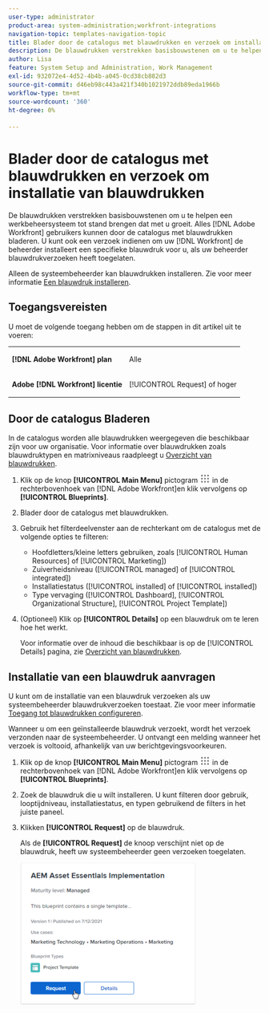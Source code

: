 ```yaml
---
user-type: administrator
product-area: system-administration;workfront-integrations
navigation-topic: templates-navigation-topic
title: Blader door de catalogus met blauwdrukken en verzoek om installatie van blauwdrukken
description: De blauwdrukken verstrekken basisbouwstenen om u te helpen een werkbeheersysteem tot stand brengen dat met u groeit. Alles [!DNL Adobe Workfront] gebruikers kunnen door de catalogus met blauwdrukken bladeren. U kunt ook een verzoek indienen om uw [!DNL Workfront] de beheerder installeert een specifieke blauwdruk voor u, als uw beheerder blauwdrukverzoeken heeft toegelaten.
author: Lisa
feature: System Setup and Administration, Work Management
exl-id: 932072e4-4d52-4b4b-a045-0cd38cb882d3
source-git-commit: d46eb98c443a421f340b1021972ddb89eda1966b
workflow-type: tm+mt
source-wordcount: '360'
ht-degree: 0%

---
```


# Blader door de catalogus met blauwdrukken en verzoek om installatie van blauwdrukken

De blauwdrukken verstrekken basisbouwstenen om u te helpen een werkbeheersysteem tot stand brengen dat met u groeit. Alles [!DNL Adobe Workfront] gebruikers kunnen door de catalogus met blauwdrukken bladeren. U kunt ook een verzoek indienen om uw [!DNL Workfront] de beheerder installeert een specifieke blauwdruk voor u, als uw beheerder blauwdrukverzoeken heeft toegelaten.

Alleen de systeembeheerder kan blauwdrukken installeren. Zie voor meer informatie [Een blauwdruk installeren](../../administration-and-setup/blueprints/blueprints-install.md).

## Toegangsvereisten

U moet de volgende toegang hebben om de stappen in dit artikel uit te voeren:

<table style="table-layout:auto"> 
 <col> 
 <col> 
 <tbody> 
  <tr> 
   <td role="rowheader"><strong>[!DNL Adobe Workfront] plan</strong></td> 
   <td> <p> Alle</p> </td> 
  </tr> 
  <tr> 
   <td role="rowheader"><strong>Adobe [!DNL Workfront] licentie</strong></td> 
   <td> <p>[!UICONTROL Request] of hoger</p> </td> 
  </tr>
 </tbody> 
</table>

## Door de catalogus Bladeren

In de catalogus worden alle blauwdrukken weergegeven die beschikbaar zijn voor uw organisatie. Voor informatie over blauwdrukken zoals blauwdruktypen en matrixniveaus raadpleegt u [Overzicht van blauwdrukken](../../administration-and-setup/blueprints/blueprints-overview.md).

1. Klik op de knop **[!UICONTROL Main Menu]** pictogram ![](assets/main-menu-icon.png) in de rechterbovenhoek van [!DNL Adobe Workfront]en klik vervolgens op **[!UICONTROL Blueprints]**.
1. Blader door de catalogus met blauwdrukken.
1. Gebruik het filterdeelvenster aan de rechterkant om de catalogus met de volgende opties te filteren:

   * Hoofdletters/kleine letters gebruiken, zoals [!UICONTROL Human Resources] of [!UICONTROL Marketing])
   * Zuiverheidsniveau ([!UICONTROL managed] of [!UICONTROL integrated])
   * Installatiestatus ([!UICONTROL installed] of [!UICONTROL installed])
   * Type vervaging (<!--Custom Form, -->[!UICONTROL Dashboard], [!UICONTROL Organizational Structure], [!UICONTROL Project Template]<!--, Request Queue, Setup Feature-->)

1. (Optioneel) Klik op **[!UICONTROL Details]** op een blauwdruk om te leren hoe het werkt.

   Voor informatie over de inhoud die beschikbaar is op de [!UICONTROL Details] pagina, zie [Overzicht van blauwdrukken](../../administration-and-setup/blueprints/blueprints-overview.md).

## Installatie van een blauwdruk aanvragen

U kunt om de installatie van een blauwdruk verzoeken als uw systeembeheerder blauwdrukverzoeken toestaat. Zie voor meer informatie [Toegang tot blauwdrukken configureren](../../administration-and-setup/blueprints/configure-access-to-blueprints.md).

Wanneer u om een geïnstalleerde blauwdruk verzoekt, wordt het verzoek verzonden naar de systeembeheerder. U ontvangt een melding wanneer het verzoek is voltooid, afhankelijk van uw berichtgevingsvoorkeuren.

1. Klik op de knop **[!UICONTROL Main Menu]** pictogram ![](assets/main-menu-icon.png) in de rechterbovenhoek van [!DNL Adobe Workfront]en klik vervolgens op **[!UICONTROL Blueprints]**.
1. Zoek de blauwdruk die u wilt installeren. U kunt filteren door gebruik, looptijdniveau, installatiestatus, en typen gebruikend de filters in het juiste paneel.
1. Klikken **[!UICONTROL Request]** op de blauwdruk.

   Als de **[!UICONTROL Request]** de knoop verschijnt niet op de blauwdruk, heeft uw systeembeheerder geen verzoeken toegelaten.

   ![Blauwdruk aanvragen](assets/blueprints-non-admin-request-bp-350x283.png)
